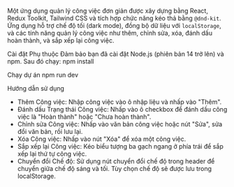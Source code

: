 Một ứng dụng quản lý công việc đơn giản được xây dựng bằng React, Redux Toolkit, Tailwind CSS và tích hợp chức năng kéo thả bằng `@dnd-kit`. Ứng dụng hỗ trợ chế độ tối (dark mode), đồng bộ dữ liệu với `localStorage`, và các tính năng quản lý công việc như thêm, chỉnh sửa, xóa, đánh dấu hoàn thành, và sắp xếp lại công việc.

Cài đặt Phụ thuộc Đảm bảo bạn đã cài đặt Node.js (phiên bản 14 trở lên) và npm. Sau đó chạy:
npm install

Chạy dự án
npm run dev


Hướng dẫn sử dụng
 * Thêm Công việc: Nhập công việc vào ô nhập liệu và nhấp vào "Thêm".
 * Đánh dấu Trạng thái Công việc: Nhấp vào ô checkbox để đánh dấu công việc là "Hoàn thành" hoặc "Chưa hoàn thành".
 * Chỉnh sửa Công việc: Nhấp vào văn bản công việc hoặc nút "Sửa", sửa đổi văn bản, rồi lưu lại.
 * Xóa Công việc: Nhấp vào nút "Xóa" để xóa một công việc.
 * Sắp xếp lại Công việc: Kéo biểu tượng ba gạch ngang ở phía trái để sắp xếp lại thứ tự công việc.
 * Chuyển đổi Chế độ: Sử dụng nút chuyển đổi chế độ trong header để chuyển giữa chế độ sáng và tối. Tùy chọn chế độ sẽ được lưu trong localStorage.
